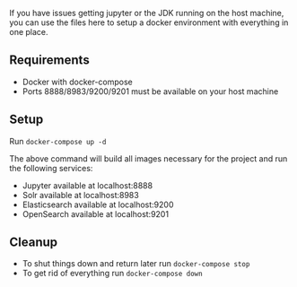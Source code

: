 If you have issues getting jupyter or the JDK running on the host machine, you can use the files here to setup a docker environment with everything in one place.

## Requirements

- Docker with docker-compose
- Ports 8888/8983/9200/9201 must be available on your host machine

## Setup

Run `docker-compose up -d` 

The above command will build all images necessary for the project and run the following services:

- Jupyter available at localhost:8888
- Solr available at localhost:8983
- Elasticsearch available at localhost:9200
- OpenSearch available at localhost:9201

## Cleanup

- To shut things down and return later run `docker-compose stop`
- To get rid of everything run `docker-compose down`
